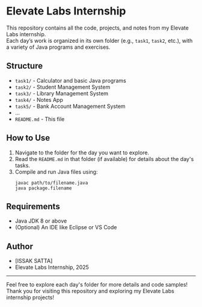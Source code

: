 # Elevate Labs Internship

This repository contains all the code, projects, and notes from my Elevate Labs internship.  
Each day’s work is organized in its own folder (e.g., `task1`, `task2`, etc.), with a variety of Java programs and exercises.

## Structure

- `task1/` - Calculator and basic Java programs
- `task2/` - Student Management System 
- `task3/` - Library Management System 
- `task4/` - Notes App 
- `task5/` - Bank Account Management System
- ...
- `README.md` - This file

## How to Use

1. Navigate to the folder for the day you want to explore.
2. Read the `README.md` in that folder (if available) for details about the day's tasks.
3. Compile and run Java files using:
    ```
    javac path/to/filename.java
    java package.filename
    ```

## Requirements

- Java JDK 8 or above
- (Optional) An IDE like Eclipse or VS Code


## Author

- [ISSAK SATTA]
- Elevate Labs Internship, 2025

---

Feel free to explore each day's folder for more details and code samples!
Thank you for visiting this repository and exploring my Elevate Labs internship projects!
